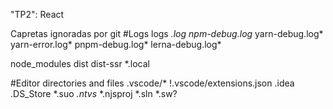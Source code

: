 "TP2": React

Capretas ignoradas por git
#Logs
logs
*.log
npm-debug.log*
yarn-debug.log*
yarn-error.log*
pnpm-debug.log*
lerna-debug.log*

node_modules
dist
dist-ssr
*.local

#Editor directories and files
.vscode/*
!.vscode/extensions.json
.idea
.DS_Store
*.suo
*.ntvs*
*.njsproj
*.sln
*.sw?


